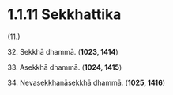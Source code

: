 # 1.1.11 Sekkhattika

(11.)

32\. Sekkhā dhammā. (**1023, 1414**)

33\. Asekkhā dhammā. (**1024, 1415**)

34\. Nevasekkhanāsekkhā dhammā. (**1025, 1416**)
